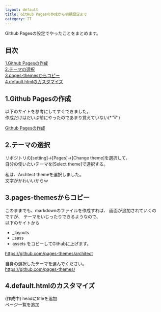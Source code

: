 ```yaml
---
layout: default
title: GitHub Pagesの作成から初期設定まで
category: IT
---
```

Github Pagesの設定でやったことをまとめます。

## 目次

[1.Github Pagesの作成](#anchor1)  
[2.テーマの選択](#anchor2)  
[3.pages-themesからコピー](#anchor3)  
[4.default.htmlのカスタマイズ](#anchor4)

<a id="anchor1"></a>

## 1.Github Pagesの作成

以下のサイトを参考にしてすぐできました。  
作成だけはだいぶ前にやったのであまり覚えていない(*'▽')

[Github Pagesの作成](https://docs.github.com/ja/pages/getting-started-with-github-pages/creating-a-github-pages-site)

<a id="anchor2"></a>

## 2.テーマの選択

リポジトリの[setting]->[Pages]->[Change theme]を選択して、  
自分の使いたいテーマを[Select theme]で選択する。

私は、Archtect themeを選択しました。  
文字がかわいいからｗ

<a id="anchor3"></a>

## 3.pages-themesからコピー

このままでも、markdownのファイルを作成すれば、
画面が追加されていくのですが、
テーマをいじったりできるようなので、  
以下のサイトから
- _layouts
- _sass
- assets
をコピーしてGithubに上げます。

https://github.com/pages-themes/architect

自身の選択したテーマを選んでください。  
https://github.com/pages-themes/

<a id="anchor4"></a>

## 4.default.htmlのカスタマイズ

(作成中)
headにtitleを追加  
ページ一覧を追加
